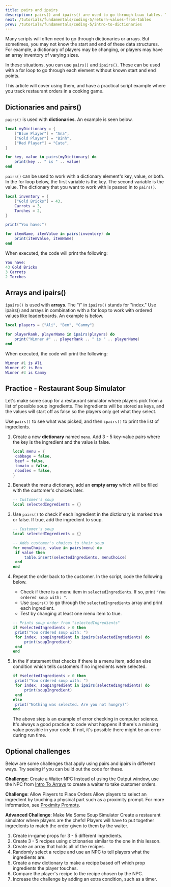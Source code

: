 ```yaml
---
title: pairs and ipairs
description: pairs() and ipairs() are used to go through Luau tables. This lesson covers how to code them for a script and when to use them.
next: /tutorials/fundamentals/coding-5/return-values-from-tables
prev: /tutorials/fundamentals/coding-5/intro-to-dictionaries
---
```


Many scripts will often need to go through dictionaries or arrays. But sometimes, you may not know the start and end of these data structures. For example, a dictionary of players may be changing, or players may have an array inventory of varying sizes.

In these situations, you can use `pairs()` and `ipairs()`. These can be used with a for loop to go through each element without known start and end points.

This article will cover using them, and have a practical script example where you track restaurant orders in a cooking game.

## Dictionaries and pairs()

`pairs()` is used with **dictionaries**. An example is seen below.

```lua
local myDictionary = {
	["Blue Player"] = "Ana",
	["Gold Player"] = "Binh",
	["Red Player"] = "Cate",
}

for key, value in pairs(myDictionary) do
	print(key .. " is " .. value)
end
```

`pairs()` can be used to work with a dictionary element's key, value, or both. In the for loop below, the first variable is the key. The second variable is the value. The dictionary that you want to work with is passed in to `pairs()`.

```lua
local inventory = {
	["Gold Bricks"] = 43,
	Carrots = 3,
	Torches = 2,
}

print("You have:")

for itemName, itemValue in pairs(inventory) do
	print(itemValue, itemName)
end
```

When executed, the code will print the following:

```lua
You have:
43 Gold Bricks
3 Carrots
2 Torches
```

## Arrays and ipairs()

`ipairs()` is used with **arrays**. The "i" in `ipairs()` stands for "index." Use ipairs() and arrays in combination with a for loop to work with ordered values like leaderboards. An example is below.

```lua
local players = {"Ali", "Ben", "Cammy"}

for playerRank, playerName in ipairs(players) do
	print("Winner #" .. playerRank .. " is " .. playerName)
end
```

When executed, the code will print the following:

```lua
Winner #1 is Ali
Winner #2 is Ben
Winner #3 is Cammy
```

## Practice - Restaurant Soup Simulator

Let's make some soup for a restaurant simulator where players pick from a list of possible soup ingredients. The ingredients will be stored as keys, and the values will start off as false so the players only get what they select.

Use `pairs()` to see what was picked, and then `ipairs()` to print the list of ingredients.

1. Create a new **dictionary** named `menu`. Add 3 - 5 key-value pairs where the key is the ingredient and the value is false.

   ```lua
   local menu = {
   	cabbage = false,
   	beef = false,
   	tomato = false,
   	noodles = false,
   }
   ```

2. Beneath the menu dictionary, add an **empty array** which will be filled with the customer's choices later.

   ```lua
   -- Customer's soup
   local selectedIngredients = {}
   ```

3. Use `pairs()` to check if each ingredient in the dictionary is marked true or false. If true, add the ingredient to soup.

   ```lua
   -- Customer's soup
   local selectedIngredients = {}

   -- Adds customer's choices to their soup
   for menuChoice, value in pairs(menu) do
   	if value then
   		table.insert(selectedIngredients, menuChoice)
   	end
   end
   ```

4. Repeat the order back to the customer. In the script, code the following below.

   - Check if there is a menu item in `selectedIngredients`. If so, print `"You ordered soup with: "`.
   - Use `ipairs()` to go through the `selectedIngredients` array and print each ingredient.
   - Test by changing at least one menu item to true.

   ```lua
   -- Prints soup order from "selectedIngredients"
   if #selectedIngredients > 0 then
   	print("You ordered soup with: ")
   	for index, soupIngredient in ipairs(selectedIngredients) do
   		print(soupIngredient)
   	end
   end
   ```

5. In the if statement that checks if there is a menu item, add an else condition which tells customers if no ingredients were selected.

   ```lua
   if #selectedIngredients > 0 then
   	print("You ordered soup with: ")
   	for index, soupIngredient in ipairs(selectedIngredients) do
   		print(soupIngredient)
   	end
   else
   	print("Nothing was selected. Are you not hungry?")
   end
   ```

   <Alert severity="info">
   The above step is an example of error checking in computer science. It's always a good practice to code what happens if there's a missing value possible in your code. If not, it's possible there might be an error during run time.
   </Alert>

## Optional challenges

Below are some challenges that apply using pairs and ipairs in different ways. Try seeing if you can build out the code for these.

**Challenge**: Create a Waiter NPC
Instead of using the Output window, use the NPC from [Intro To Arrays](../coding-5/intro-to-arrays.md) to create a waiter to take customer orders.

**Challenge**: Allow Players to Place Orders
Allow players to select an ingredient by touching a physical part such as a proximity prompt. For more information, see [Proximity Prompts](../../../ui/proximity-prompts.md).

**Advanced Challenge**: Make Me Some Soup Simulator
Create a restaurant simulator where players are the chefs! Players will have to put together ingredients to match the order given to them by the waiter.

1. Create in-game props for 3 - 5 different ingredients.
2. Create 3 - 5 recipes using dictionaries similar to the one in this lesson.
3. Create an array that holds all of the recipes.
4. Randomly select a recipe and use an NPC to tell players what the ingredients are.
5. Create a new dictionary to make a recipe based off which prop ingredients the player touches.
6. Compare the player's recipe to the recipe chosen by the NPC.
7. Increase the challenge by adding an extra condition, such as a timer.
